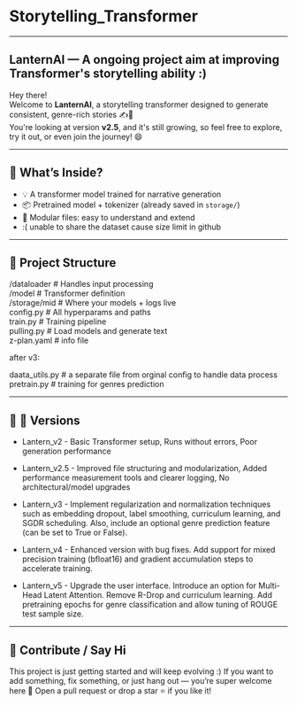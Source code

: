 # Storytelling_Transformer

---

## LanternAI — A ongoing project aim at improving Transformer's storytelling ability :) 

Hey there!  
Welcome to **LanternAI**, a storytelling transformer designed to generate consistent, genre-rich stories ✍️🌌  
You're looking at version **v2.5**, and it's still growing, so feel free to explore, try it out, or even join the journey! 😄

---

## 🚀 What’s Inside?

- 💡 A transformer model trained for narrative generation  
- 📦 Pretrained model + tokenizer (already saved in `storage/`)  
- 🧠 Modular files: easy to understand and extend
-  :( unable to share the dataset cause size limit in github 

---

## 📁 Project Structure

/dataloader         # Handles input processing  
/model              # Transformer definition  
/storage/mid        # Where your models + logs live  
config.py           # All hyperparams and paths  
train.py            # Training pipeline  
pulling.py          # Load models and generate text  
z-plan.yaml         # info file 

after v3: 

daata_utils.py      # a separate file from orginal config to handle data process
pretrain.py         # training for genres prediction 

---

## 👾 🚀 Versions

- Lantern_v2 - 
Basic Transformer setup,
Runs without errors,
Poor generation performance 

- Lantern_v2.5 -
Improved file structuring and modularization,
Added performance measurement tools and clearer logging,
No architectural/model upgrades

- Lantern_v3 - 
Implement regularization and normalization techniques such as embedding dropout, label smoothing, curriculum learning, and SGDR scheduling. Also, include an optional genre prediction feature (can be set to True or False).

- Lantern_v4 - 
Enhanced version with bug fixes. Add support for mixed precision training (bfloat16) and gradient accumulation steps to accelerate training.

- Lantern_v5 - 
Upgrade the user interface. Introduce an option for Multi-Head Latent Attention. Remove R-Drop and curriculum learning. Add pretraining epochs for genre classification and allow tuning of ROUGE test sample size.


---

## 🎉 Contribute / Say Hi

This project is just getting started and will keep evolving :)
If you want to add something, fix something, or just hang out — you’re super welcome here 🫶
Open a pull request or drop a star ⭐ if you like it!







